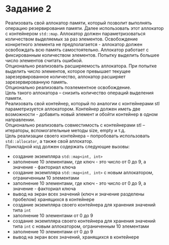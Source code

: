 # Задание 2
Реализовать свой аллокатор памяти, который позволит выполнять операцию резервирования
памяти. Далее использовать этот аллокатор с контейнером `std::map`. Аллокатор должен
параметризоваться количеством выделяемых за раз элементов. Освобождение конкретного
элемента не предполагается - аллокатор должен освобождать всю память самостоятельно.
Аллокатор работает с фиксированным количеством элементов. Попытку выделить большее число
элементов считать ошибкой.<br>
Опционально реализовать расширяемость аллокатора. При попытке выделить число элементов,
которое превышает текущее зарезервированное количество, аллокатор расширяет
зарезервированную память.<br>
Опционально реализовать поэлементное освобождение.<br>
Цель такого аллокатора – снизить количество операций выделения памяти.<br>
Реализовать свой контейнер, который по аналогии с контейнерами stl параметризуется
аллокатором. Контейнер должен иметь две возможности - добавить новый элемент и обойти
контейнер в одном направлении.<br>
Опционально реализовать совместимость с контейнерами stl – итераторы, вспомогательные
методы size, empty и т.д.<br>
Цель реализации своего контейнера – попробовать использовать `std::allocator`, а также свой
аллокатор.<br>
Прикладной код должен содержать следующие вызовы:
- создание экземпляра `std::map<int, int>`
- заполнение 10 элементами, где ключ - это число от 0 до 9, а значение - факториал ключа
- создание экземпляра `std::map<int, int>` с новым аллокатором, ограниченным 10
элементами
- заполнение 10 элементами, где ключ - это число от 0 до 9, а значение - факториал ключа
- вывод на экран всех значений (ключ и значение разделены пробелом) хранящихся в контейнере
- создание экземпляра своего контейнера для хранения значений типа `int`
- заполнение 10 элементами от 0 до 9
- создание экземпляра своего контейнера для хранения значений типа `int` с новым аллокатором,
ограниченным 10 элементами
- заполнение 10 элементами от 0 до 9
- вывод на экран всех значений, хранящихся в контейнере

